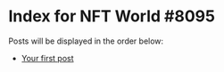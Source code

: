 # Index for NFT World #8095
Posts will be displayed in the order below:

- [Your first post](./001-first.md)

